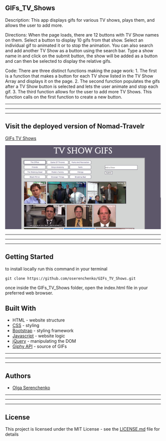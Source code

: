 ## GIFs_TV_Shows
Description: This app displays gifs for various TV shows, plays them, and allows the user to add more.  

Directions: When the page loads, there are 12 buttons with TV Show names on them. Select a button to display 10 gifs from that show. Select an individual gif to animated it or to stop the animation. You can also search and add another TV Show as a button using the search bar. Type a show name in and click on the submit button, the show will be added as a button and can then be selected to display the relative gifs.

Code: There are three distinct functions making the page work:
    1. The first is a function that makes a button for each TV show listed in the TV Show Array and displays it on the page.
    2. The second function populates the gifs after a TV Show button is selected and lets the user animate and stop each gif.
    3. The third function allows for the user to add more TV Shows. This function calls on the first function to create a new button.

______________
______________
______________
## Visit the deployed version of Nomad-Travelr
[GIFs TV Shows](https://oserenchenko.github.io/GIFs_TV_Shows/)

![homepage](TVShowGifs.png)
______________
______________
______________

## Getting Started
to install locally run this command in your terminal
```
git clone https://github.com/oserenchenko/GIFs_TV_Shows.git
```
once inside the GIFs_TV_Shows folder, open the index.html file in your preferred web browser.

## Built With
* HTML - website structure
* [CSS](https://css-tricks.com/) - styling
* [Bootstrap](https://getbootstrap.com/) - styling framework
* [Javascript](https://www.javascript.com/) - website logic
* [jQuery](https://jquery.com/) - manipulating the DOM
* [Giphy API](https://developers.giphy.com/) - source of GIFs

______________
______________
______________
## Authors
* [Olga Serenchenko](https://github.com/oserenchenko)

______________
______________
______________
## License

This project is licensed under the MIT License - see the [LICENSE.md](LICENSE.md) file for details
